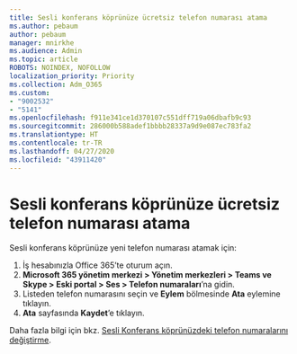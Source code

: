 ```yaml
---
title: Sesli konferans köprünüze ücretsiz telefon numarası atama
ms.author: pebaum
author: pebaum
manager: mnirkhe
ms.audience: Admin
ms.topic: article
ROBOTS: NOINDEX, NOFOLLOW
localization_priority: Priority
ms.collection: Adm_O365
ms.custom:
- "9002532"
- "5141"
ms.openlocfilehash: f911e341ce1d370107c551dff719a06dbafb9c93
ms.sourcegitcommit: 286000b588adef1bbbb28337a9d9e087ec783fa2
ms.translationtype: HT
ms.contentlocale: tr-TR
ms.lasthandoff: 04/27/2020
ms.locfileid: "43911420"
---
```

# <a name="assign-a-toll-free-number-to-your-audio-conferencing-bridge"></a>Sesli konferans köprünüze ücretsiz telefon numarası atama

Sesli konferans köprünüze yeni telefon numarası atamak için:

1. İş hesabınızla Office 365’te oturum açın.
2. **Microsoft 365 yönetim merkezi > Yönetim merkezleri > Teams ve Skype > Eski portal > Ses > Telefon numaraları**’na gidin.
3. Listeden telefon numarasını seçin ve **Eylem** bölmesinde **Ata** eylemine tıklayın.
4. **Ata** sayfasında **Kaydet**’e tıklayın.

Daha fazla bilgi için bkz. [Sesli Konferans köprünüzdeki telefon numaralarını değiştirme](https://docs.microsoft.com/MicrosoftTeams/change-the-phone-numbers-on-your-audio-conferencing-bridge).
